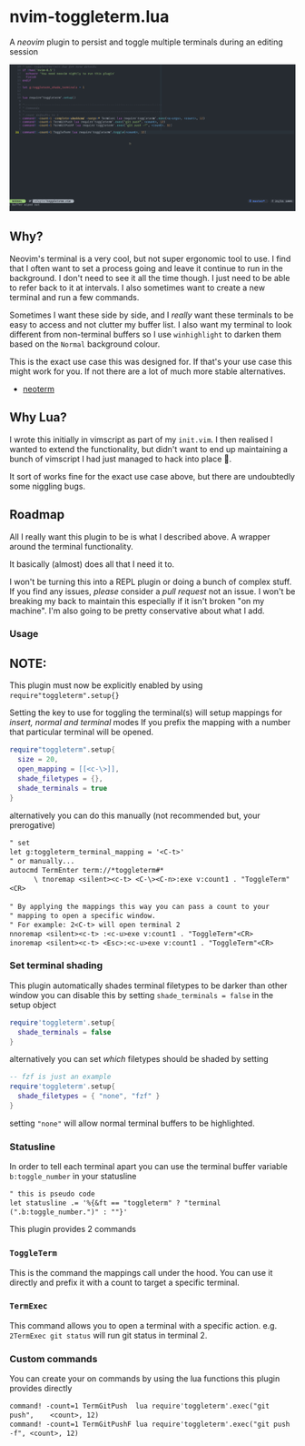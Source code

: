 # nvim-toggleterm.lua

A _neovim_ plugin to persist and toggle multiple terminals during an editing session

![screenshot](./github/toggleterm.gif "Toggleterm in action")

## Why?

Neovim's terminal is a very cool, but not super ergonomic tool to use. I find that I often want to
set a process going and leave it continue to run in the background. I don't need to see it all the time though.
I just need to be able to refer back to it at intervals. I also sometimes want to create a new terminal and run a few commands.

Sometimes I want these side by side, and I _really_ want these terminals to be easy to access and not clutter my buffer list.
I also want my terminal to look different from non-terminal buffers so I use `winhighlight` to darken them based on the `Normal`
background colour.

This is the exact use case this was designed for. If that's your use case this might work for you. If not there are a lot of
much more stable alternatives.

- [neoterm](https://github.com/kassio/neoterm)

## Why Lua?

I wrote this initially in vimscript as part of my `init.vim`. I then realised I wanted to extend the functionality,
but didn't want to end up maintaining a bunch of vimscript I had just managed to hack into place 🤷.

It sort of works fine for the exact use case above, but there are undoubtedly some niggling bugs.

## Roadmap

All I really want this plugin to be is what I described above. A wrapper around the terminal functionality.

It basically (almost) does all that I need it to.

I won't be turning this into a REPL plugin or doing a bunch of complex stuff.
If you find any issues, _please_ consider a _pull request_ not an issue. I won't be breaking my back to maintain
this especially if it isn't broken "on my machine". I'm also going to be pretty conservative about what I add.

### Usage

## NOTE:

This plugin must now be explicitly enabled by using `require"toggleterm".setup{}`

Setting the key to use for toggling the terminal(s) will setup mappings for _insert, normal and terminal_ modes
If you prefix the mapping with a number that particular terminal will be opened.

```lua
require"toggleterm".setup{
  size = 20,
  open_mapping = [[<c-\>]],
  shade_filetypes = {},
  shade_terminals = true
}
```

alternatively you can do this manually (not recommended but, your prerogative)

```vim
" set
let g:toggleterm_terminal_mapping = '<C-t>'
" or manually...
autocmd TermEnter term://*toggleterm#*
      \ tnoremap <silent><c-t> <C-\><C-n>:exe v:count1 . "ToggleTerm"<CR>

" By applying the mappings this way you can pass a count to your
" mapping to open a specific window.
" For example: 2<C-t> will open terminal 2
nnoremap <silent><c-t> :<c-u>exe v:count1 . "ToggleTerm"<CR>
inoremap <silent><c-t> <Esc>:<c-u>exe v:count1 . "ToggleTerm"<CR>
```

### Set terminal shading

This plugin automatically shades terminal filetypes to be darker than other window
you can disable this by setting `shade_terminals = false` in the setup object

```lua
require'toggleterm'.setup{
  shade_terminals = false
}
```

alternatively you can set _which_ filetypes should be shaded by setting

```lua
-- fzf is just an example
require'toggleterm'.setup{
  shade_filetypes = { "none", "fzf" }
}

```

setting `"none"` will allow normal terminal buffers to be highlighted.

### Statusline

In order to tell each terminal apart you can use the terminal buffer variable `b:toggle_number`
in your statusline

```vim
" this is pseudo code
let statusline .= '%{&ft == "toggleterm" ? "terminal (".b:toggle_number.")" : ""}'
```

This plugin provides 2 commands

### `ToggleTerm`

This is the command the mappings call under the hood. You can use it directly
and prefix it with a count to target a specific terminal.

### `TermExec`

This command allows you to open a terminal with a specific action.
e.g. `2TermExec git status` will run git status in terminal 2.

### Custom commands

You can create your on commands by using the lua functions this plugin provides directly

```vim
command! -count=1 TermGitPush  lua require'toggleterm'.exec("git push",    <count>, 12)
command! -count=1 TermGitPushF lua require'toggleterm'.exec("git push -f", <count>, 12)
```
